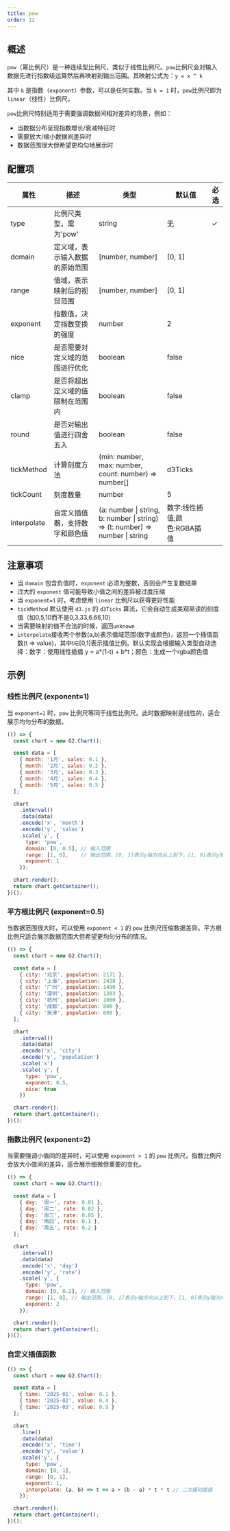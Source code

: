```yaml
---
title: pow
order: 12
---
```


## 概述

`pow`（幂比例尺）是一种连续型比例尺，类似于线性比例尺。`pow`比例尺会对输入数据先进行指数级运算然后再映射到输出范围。其映射公式为：```y = x ^ k```

其中 `k` 是指数（`exponent`）参数，可以是任何实数。当 `k = 1` 时，`pow`比例尺即为`linear`（线性）比例尺。

`pow`比例尺特别适用于需要强调数据间相对差异的场景，例如：
- 当数据分布呈现指数增长/衰减特征时
- 需要放大/缩小数据间差异时
- 数据范围很大但希望更均匀地展示时

## 配置项

| 属性 | 描述 | 类型 | 默认值 | 必选 |
|------|------|------|--------|------|
| type | 比例尺类型，需为'pow' | string | 无 | ✓ | |
| domain | 定义域，表示输入数据的原始范围 | [number, number] | [0, 1] | |
| range | 值域，表示映射后的视觉范围 | [number, number] | [0, 1] | |
| exponent | 指数值，决定指数变换的强度 | number | 2 | |
| nice | 是否需要对定义域的范围进行优化 | boolean | false | |
| clamp | 是否将超出定义域的值限制在范围内 | boolean | false | |
| round | 是否对输出值进行四舍五入 | boolean | false | |
| tickMethod | 计算刻度方法 | (min: number, max: number, count: number) => number[] | d3Ticks | |
| tickCount | 刻度数量 | number | 5 | |
| interpolate | 自定义插值器，支持数字和颜色值 | (a: number &#124; string, b: number &#124; string) => (t: number) => number &#124; string | 数字:线性插值;颜色:RGBA插值 |

## 注意事项
- 当 `domain` 包含负值时，`exponent` 必须为整数，否则会产生复数结果
- 过大的 `exponent` 值可能导致小值之间的差异被过度压缩
- 当 `exponent=1` 时，考虑使用 `linear` 比例尺以获得更好性能
- `tickMethod` 默认使用 `d3.js` 的 `d3Ticks` 算法，它会自动生成美观易读的刻度值（如0,5,10而不是0,3.33,6.66,10）
- 当需要映射的值不合法的时候，返回`unknown`
- `interpolate`接收两个参数(a,b)表示值域范围(数字或颜色)，返回一个插值函数(t => value)，其中t∈[0,1]表示插值比例。默认实现会根据输入类型自动选择：数字：使用线性插值 y = a*(1-t) + b*t；颜色：生成一个rgba颜色值

## 示例

### 线性比例尺 (exponent=1)
当 `exponent=1` 时，`pow` 比例尺等同于线性比例尺。此时数据映射是线性的，适合展示均匀分布的数据。

```js | ob
(() => {
  const chart = new G2.Chart();

  const data = [
    { month: '1月', sales: 0.1 },
    { month: '2月', sales: 0.2 },
    { month: '3月', sales: 0.3 },
    { month: '4月', sales: 0.4 },
    { month: '5月', sales: 0.5 }
  ];

  chart
    .interval()
    .data(data)
    .encode('x', 'month')
    .encode('y', 'sales')
    .scale('y', {
      type: 'pow',
      domain: [0, 0.5], // 输入范围
      range: [1, 0],    // 输出范围，[0, 1]表示y轴方向从上到下，[1, 0]表示y轴方向从下到上
      exponent: 1
    });

  chart.render();
  return chart.getContainer();
})();
```

### 平方根比例尺 (exponent=0.5)
当数据范围很大时，可以使用 `exponent < 1` 的 `pow` 比例尺压缩数据差异。平方根比例尺适合展示数据范围大但希望更均匀分布的情况。

```js | ob
(() => {
  const chart = new G2.Chart();

  const data = [
    { city: '北京', population: 2171 },
    { city: '上海', population: 2418 },
    { city: '广州', population: 1490 },
    { city: '深圳', population: 1303 },
    { city: '杭州', population: 1000 },
    { city: '成都', population: 800 },
    { city: '天津', population: 600 },
  ];

  chart
    .interval()
    .data(data)
    .encode('x', 'city')
    .encode('y', 'population')
    .scale('x')
    .scale('y', {
      type: 'pow',
      exponent: 0.5,
      nice: true
    })

  chart.render();
  return chart.getContainer();
})();
```

### 指数比例尺 (exponent=2)
当需要强调小值间的差异时，可以使用 `exponent > 1` 的 `pow` 比例尺。指数比例尺会放大小值间的差异，适合展示细微但重要的变化。

```js | ob
(() => {
  const chart = new G2.Chart();

  const data = [
    { day: '周一', rate: 0.01 },
    { day: '周二', rate: 0.02 },
    { day: '周三', rate: 0.05 },
    { day: '周四', rate: 0.1 },
    { day: '周五', rate: 0.2 }
  ];

  chart
    .interval()
    .data(data)
    .encode('x', 'day')
    .encode('y', 'rate')
    .scale('y', {
      type: 'pow',
      domain: [0, 0.2], // 输入范围
      range: [1, 0], // 输出范围，[0, 1]表示y轴方向从上到下，[1, 0]表示y轴方向从下到上
      exponent: 2
    });

  chart.render();
  return chart.getContainer();
})();
```

### 自定义插值函数
```js | ob
(() => {
  const chart = new G2.Chart();

  const data = [
    { time: '2025-01', value: 0.1 },
    { time: '2025-02', value: 0.4 },
    { time: '2025-03', value: 0.9 }
  ];

  chart
    .line()
    .data(data)
    .encode('x', 'time')
    .encode('y', 'value')
    .scale('y', {
      type: 'pow',
      domain: [0, 1],
      range: [0, 1],
      exponent: 1,
      interpolate: (a, b) => t => a + (b - a) * t * t // 二次缓动插值
    });

  chart.render();
  return chart.getContainer();
})();
```
